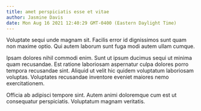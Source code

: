 ```yaml
---
title: amet perspiciatis esse et vitae
author: Jasmine Davis
date: Mon Aug 16 2021 12:40:29 GMT-0400 (Eastern Daylight Time)
---
```

Voluptate sequi unde magnam sit. Facilis error id dignissimos sunt quam non maxime optio. Qui autem laborum sunt fuga modi autem ullam cumque.

 Ipsam dolores nihil commodi enim. Sunt ut ipsum ducimus sequi ut minima quam recusandae. Est ratione laboriosam aspernatur culpa dolores porro tempora recusandae sint. Aliquid ut velit hic quidem voluptatum laboriosam voluptas. Voluptates recusandae inventore eveniet maiores nemo exercitationem.

 Officia ab adipisci tempore sint. Autem animi doloremque cum est ut consequatur perspiciatis. Voluptatum magnam veritatis.